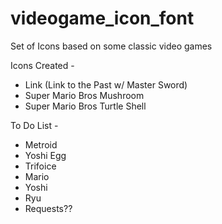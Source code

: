 videogame_icon_font
===================

Set of Icons based on some classic video games


Icons Created -

* Link (Link to the Past w/ Master Sword)
* Super Mario Bros Mushroom
* Super Mario Bros Turtle Shell


To Do List -

* Metroid
* Yoshi Egg
* Trifoice
* Mario
* Yoshi
* Ryu
* Requests??